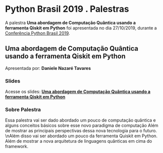 # Python Brasil 2019 . Palestras


A palestra **Uma abordagem de Computação Quântica usando a ferramenta Qiskit em Python** foi apresentada no dia 27/10/2019, durante a [Conferência Python Brasil 2019](http://2019.pythonbrasil.org.br).


## Uma abordagem de Computação Quântica usando a ferramenta Qiskit em Python
Apresentada por: **Daniele Nazaré Tavares**

### Slides
Acesse os slides: **[Uma abordagem de Computação Quântica usando a ferramenta Qiskit em Python](./pybr2019-daniele-nazare-tavares-uma-abordagem-de-computacao-quantica.pdf)**


### Sobre Palestra
Essa palestra vai ser dado abordado um pouco de computação quântica e alguns conceitos básicos sobre esse novo paradigma de computação Além de mostrar as principais perspectivas dessa nova tecnologia para o futuro. \\nAlém disso vai ser abordado um pouco da ferramenta Quiskit em Python. Além de mostrar a nova arquitetura de linguagens quânticas em cima do framework.




